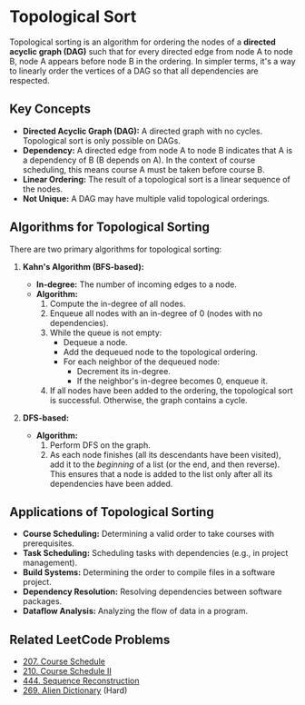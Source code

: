 # Topological Sort

Topological sorting is an algorithm for ordering the nodes of a **directed acyclic graph (DAG)** such that for every directed edge from node A to node B, node A appears before node B in the ordering. In simpler terms, it's a way to linearly order the vertices of a DAG so that all dependencies are respected.

## Key Concepts

* **Directed Acyclic Graph (DAG):**  A directed graph with no cycles.  Topological sort is only possible on DAGs.
* **Dependency:**  A directed edge from node A to node B indicates that A is a dependency of B (B depends on A).  In the context of course scheduling, this means course A must be taken before course B.
* **Linear Ordering:**  The result of a topological sort is a linear sequence of the nodes.
* **Not Unique:**  A DAG may have multiple valid topological orderings.

## Algorithms for Topological Sorting

There are two primary algorithms for topological sorting:

1. **Kahn's Algorithm (BFS-based):**
    * **In-degree:**  The number of incoming edges to a node.
    * **Algorithm:**
        1. Compute the in-degree of all nodes.
        2. Enqueue all nodes with an in-degree of 0 (nodes with no dependencies).
        3. While the queue is not empty:
            * Dequeue a node.
            * Add the dequeued node to the topological ordering.
            * For each neighbor of the dequeued node:
                * Decrement its in-degree.
                * If the neighbor's in-degree becomes 0, enqueue it.
        4. If all nodes have been added to the ordering, the topological sort is successful.  Otherwise, the graph contains a cycle.

2. **DFS-based:**
    * **Algorithm:**
        1. Perform DFS on the graph.
        2. As each node finishes (all its descendants have been visited), add it to the *beginning* of a list (or the end, and then reverse).  This ensures that a node is added to the list only after all its dependencies have been added.

## Applications of Topological Sorting

* **Course Scheduling:** Determining a valid order to take courses with prerequisites.
* **Task Scheduling:**  Scheduling tasks with dependencies (e.g., in project management).
* **Build Systems:**  Determining the order to compile files in a software project.
* **Dependency Resolution:**  Resolving dependencies between software packages.
* **Dataflow Analysis:**  Analyzing the flow of data in a program.

## Related LeetCode Problems

* [207. Course Schedule](./0207-course-schedule)
* [210. Course Schedule II](https://leetcode.com/problems/course-schedule-ii/)
* [444. Sequence Reconstruction](https://leetcode.com/problems/sequence-reconstruction/)
* [269. Alien Dictionary](https://leetcode.com/problems/alien-dictionary/) (Hard)
